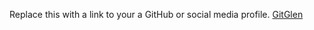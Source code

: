 Replace this with a link to your a GitHub or social media profile.
[GitGlen](http://github.com/glen-im)

